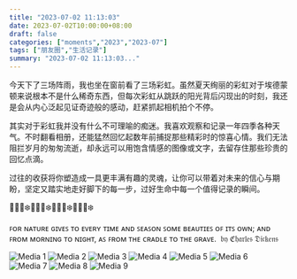 ```yaml
---
title: "2023-07-02 11:13:03"
date: 2023-07-02T10:00:00+08:00
draft: false
categories: ["moments","2023","2023-07"]
tags: ["朋友圈","生活记录"]
summary: "2023-07-02 11:13:03..."
---
```


今天下了三场阵雨，我也坐在窗前看了三场彩虹。虽然夏天绚丽的彩虹对于埃德蒙顿来说根本不是什么稀奇东西，但每次彩虹从跳跃的阳光背后闪现出的时刻，我还是会从内心泛起见证奇迹般的感动，赶紧抓起相机拍个不停。

其实对于彩虹我并没有什么不可理喻的痴迷。我喜欢观察和记录一年四季各种天气。不时翻看相册，还能猛然回忆起数年前捕捉那些精彩时的惊喜心情。我们无法阻拦岁月的匆匆流逝，却永远可以用饱含情感的图像或文字，去留存住那些珍贵的回忆点滴。

过往的收获将你塑造成一具更丰满有趣的灵魂，让你可以带着对未来的信心与期盼，坚定又踏实地走好脚下的每一步，过好生命中每一个值得记录的瞬间。

🌷🌻🍁❄️🌷🌻🍁❄️🌷🌻🍁❄️🌷🌻🍁❄️

ꜰᴏʀ ɴᴀᴛᴜʀᴇ ɢɪᴠᴇꜱ ᴛᴏ ᴇᴠᴇʀʏ ᴛɪᴍᴇ ᴀɴᴅ ꜱᴇᴀꜱᴏɴ ꜱᴏᴍᴇ ʙᴇᴀᴜᴛɪᴇꜱ ᴏꜰ ɪᴛꜱ ᴏᴡɴ; ᴀɴᴅ ꜰʀᴏᴍ ᴍᴏʀɴɪɴɢ ᴛᴏ ɴɪɢʜᴛ, ᴀꜱ ꜰʀᴏᴍ ᴛʜᴇ ᴄʀᴀᴅʟᴇ ᴛᴏ ᴛʜᴇ ɢʀᴀᴠᴇ. 
​
​𝔟𝔶 ℭ𝔥𝔞𝔯𝔩𝔢𝔰 𝔇𝔦𝔠𝔨𝔢𝔫𝔰

![Media 1](/Moments/photos/2023-07-02/202307021113030.jpg)
![Media 2](/Moments/photos/2023-07-02/202307021113031.jpg)
![Media 3](/Moments/photos/2023-07-02/202307021113032.jpg)
![Media 4](/Moments/photos/2023-07-02/202307021113033.jpg)
![Media 5](/Moments/photos/2023-07-02/202307021113034.jpg)
![Media 6](/Moments/photos/2023-07-02/202307021113035.jpg)
![Media 7](/Moments/photos/2023-07-02/202307021113036.jpg)
![Media 8](/Moments/photos/2023-07-02/202307021113037.jpg)
![Media 9](/Moments/photos/2023-07-02/202307021113038.jpg)

